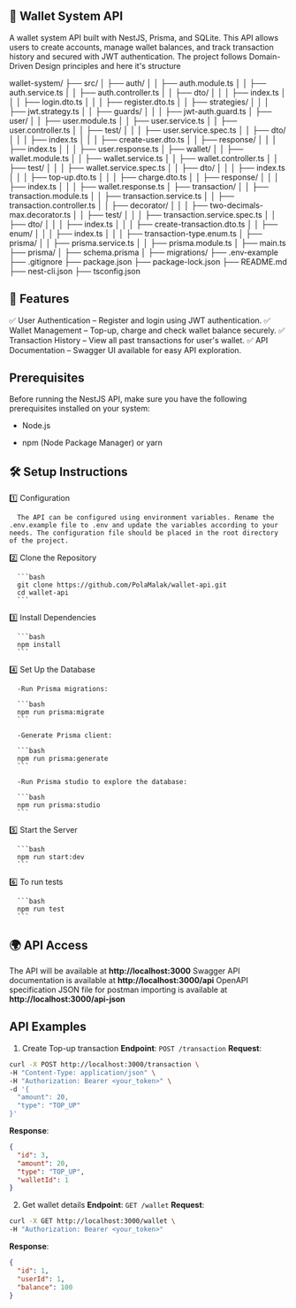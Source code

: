 ## 🚀 Wallet System API

A wallet system API built with NestJS, Prisma, and SQLite.
This API allows users to create accounts, manage wallet balances, and track transaction history and secured with JWT authentication.
The project follows Domain-Driven Design principles and here it's structure

wallet-system/
├── src/
│ ├── auth/
│ │ ├── auth.module.ts
│ │ ├── auth.service.ts
│ │ ├── auth.controller.ts
│ │ ├── dto/
│ │ │ ├── index.ts
│ │ │ ├── login.dto.ts
│ │ │ ├── register.dto.ts
│ │ ├── strategies/
│ │ │ ├── jwt.strategy.ts
│ │ ├── guards/
│ │ │ ├── jwt-auth.guard.ts
│ ├── user/
│ │ ├── user.module.ts
│ │ ├── user.service.ts
│ │ ├── user.controller.ts
│ │ ├── test/
│ │ │ ├── user.service.spec.ts
│ │ ├── dto/
│ │ │ ├── index.ts
│ │ │ ├── create-user.dto.ts
│ │ ├── response/
│ │ │ ├── index.ts
│ │ │ ├── user.response.ts
│ ├── wallet/
│ │ ├── wallet.module.ts
│ │ ├── wallet.service.ts
│ │ ├── wallet.controller.ts
│ │ ├── test/
│ │ │ ├── wallet.service.spec.ts
│ │ ├── dto/
│ │ │ ├── index.ts
│ │ │ ├── top-up.dto.ts
│ │ │ ├── charge.dto.ts
│ │ ├── response/
│ │ │ ├── index.ts
│ │ │ ├── wallet.response.ts
│ ├── transaction/
│ │ ├── transaction.module.ts
│ │ ├── transaction.service.ts
│ │ ├── transaction.controller.ts
│ │ ├── decorator/
│ │ │ ├── two-decimals-max.decorator.ts
│ │ ├── test/
│ │ │ ├── transaction.service.spec.ts
│ │ ├── dto/
│ │ │ ├── index.ts
│ │ │ ├── create-transaction.dto.ts
│ │ ├── enum/
│ │ │ ├── index.ts
│ │ │ ├── transaction-type.enum.ts
│ ├── prisma/
│ │ ├── prisma.service.ts
│ │ ├── prisma.module.ts
│ ├── main.ts
├── prisma/
│ ├── schema.prisma
│ ├── migrations/
├── .env-example
├── .gitignore
├── package.json
├── package-lock.json
├── README.md
├── nest-cli.json
├── tsconfig.json

## 📌 Features

✅ User Authentication – Register and login using JWT authentication.
✅ Wallet Management – Top-up, charge and check wallet balance securely.
✅ Transaction History – View all past transactions for user's wallet.
✅ API Documentation – Swagger UI available for easy API exploration.

## Prerequisites

Before running the NestJS API, make sure you have the following prerequisites installed on your system:

- Node.js

- npm (Node Package Manager) or yarn

## 🛠️ Setup Instructions

1️⃣ Configuration

      The API can be configured using environment variables. Rename the .env.example file to .env and update the variables according to your needs. The configuration file should be placed in the root directory of the project.

2️⃣ Clone the Repository

      ```bash
      git clone https://github.com/PolaMalak/wallet-api.git
      cd wallet-api
      ```

3️⃣ Install Dependencies

      ```bash
      npm install
      ```

4️⃣ Set Up the Database

      -Run Prisma migrations:

      ```bash
      npm run prisma:migrate
      ```

      -Generate Prisma client:

      ```bash
      npm run prisma:generate
      ```

      -Run Prisma studio to explore the database:

      ```bash
      npm run prisma:studio
      ```

5️⃣ Start the Server

      ```bash
      npm run start:dev
      ```

6️⃣ To run tests

      ```bash
      npm run test
      ```

## 🌍 API Access

The API will be available at **http://localhost:3000**
Swagger API documentation is available at **http://localhost:3000/api**
OpenAPI specification JSON file for postman importing is available at **http://localhost:3000/api-json**

## API Examples

1. Create Top-up transaction
   **Endpoint**: `POST /transaction`
   **Request**:

```bash
curl -X POST http://localhost:3000/transaction \
-H "Content-Type: application/json" \
-H "Authorization: Bearer <your_token>" \
-d '{
  "amount": 20,
  "type": "TOP_UP"
}'
```

**Response**:

```json
{
  "id": 3,
  "amount": 20,
  "type": "TOP_UP",
  "walletId": 1
}
```

2. Get wallet details
   **Endpoint**: `GET /wallet`
   **Request**:

```bash
curl -X GET http://localhost:3000/wallet \
-H "Authorization: Bearer <your_token>"
```

**Response**:

```json
{
  "id": 1,
  "userId": 1,
  "balance": 100
}
```

